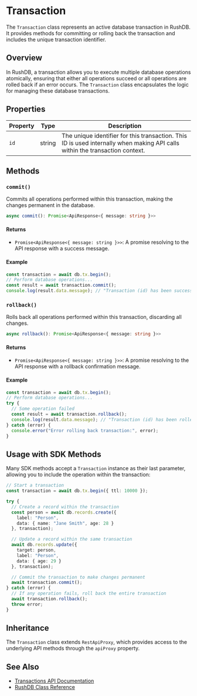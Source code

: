 # Transaction

The `Transaction` class represents an active database transaction in RushDB. It provides methods for committing or rolling back the transaction and includes the unique transaction identifier.

## Overview

In RushDB, a transaction allows you to execute multiple database operations atomically, ensuring that either all operations succeed or all operations are rolled back if an error occurs. The `Transaction` class encapsulates the logic for managing these database transactions.

## Properties

| Property | Type   | Description |
|----------|--------|-------------|
| `id`     | string | The unique identifier for this transaction. This ID is used internally when making API calls within the transaction context. |

## Methods

### `commit()`

Commits all operations performed within this transaction, making the changes permanent in the database.

```typescript
async commit(): Promise<ApiResponse<{ message: string }>>
```

#### Returns
- `Promise<ApiResponse<{ message: string }>>`: A promise resolving to the API response with a success message.

#### Example
```typescript
const transaction = await db.tx.begin();
// Perform database operations...
const result = await transaction.commit();
console.log(result.data.message); // "Transaction (id) has been successfully committed."
```

### `rollback()`

Rolls back all operations performed within this transaction, discarding all changes.

```typescript
async rollback(): Promise<ApiResponse<{ message: string }>>
```

#### Returns
- `Promise<ApiResponse<{ message: string }>>`: A promise resolving to the API response with a rollback confirmation message.

#### Example
```typescript
const transaction = await db.tx.begin();
// Perform database operations...
try {
  // Some operation failed
  const result = await transaction.rollback();
  console.log(result.data.message); // "Transaction (id) has been rolled back."
} catch (error) {
  console.error("Error rolling back transaction:", error);
}
```

## Usage with SDK Methods

Many SDK methods accept a `Transaction` instance as their last parameter, allowing you to include the operation within the transaction:

```typescript
// Start a transaction
const transaction = await db.tx.begin({ ttl: 10000 });

try {
  // Create a record within the transaction
  const person = await db.records.create({
    label: "Person",
    data: { name: "Jane Smith", age: 28 }
  }, transaction);

  // Update a record within the same transaction
  await db.records.update({
    target: person,
    label: "Person",
    data: { age: 29 }
  }, transaction);

  // Commit the transaction to make changes permanent
  await transaction.commit();
} catch (error) {
  // If any operation fails, roll back the entire transaction
  await transaction.rollback();
  throw error;
}
```

## Inheritance

The `Transaction` class extends `RestApiProxy`, which provides access to the underlying API methods through the `apiProxy` property.

## See Also

- [Transactions API Documentation](/typescript-sdk/transactions)
- [RushDB Class Reference](/typescript-sdk/typescript-reference/RushDB)
